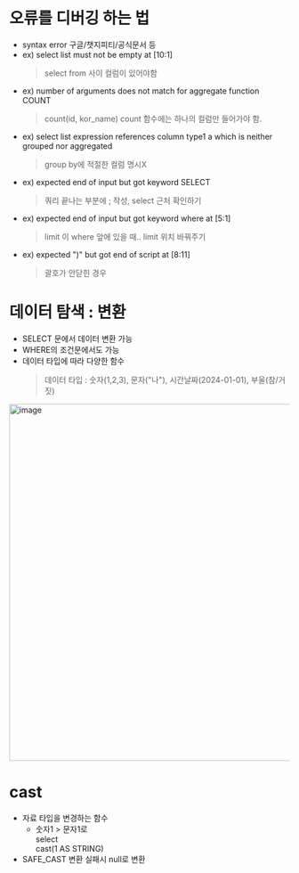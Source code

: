# 오류를 디버깅 하는 법 
- syntax error
  구글/챗지피티/공식문서 등
 - ex) select list must not be empty at [10:1]
   > select from 사이 컬럼이 있어야함
 - ex) number of arguments does not match for aggregate function COUNT
   > count(id, kor_name) count 함수에는 하나의 컬럼만 들어가야 함.
 - ex) select list expression references column type1 a which is neither grouped nor aggregated
   > group by에 적절한 컬럼 명시X
 - ex) expected end of input but got keyword SELECT
   > 쿼리 끝나는 부분에 ; 작성, select 근처 확인하기
 - ex) expected end of input but got keyword where at [5:1]
   > limit 이 where 앞에 있을 때.. limit 위치 바꿔주기
- ex) expected ")" but got end of script at [8:11]
   > 괄호가 안닫힌 경우

# 데이터 탐색 : 변환
- SELECT 문에서 데이터 변환 가능
- WHERE의 조건문에서도 가능
- 데이터 타입에 따라 다양한 함수
  > 데이터 타입 : 숫자(1,2,3), 문자("나"), 시간날짜(2024-01-01), 부울(참/거짓)
<img width="641" alt="image" src="https://github.com/user-attachments/assets/ac31dce8-20b1-4a86-b29b-d64dce317523">

# cast 
 - 자료 타입을 변경하는 함수
    - 숫자1 > 문자1로    
      select   
      cast(1 AS STRING)
 - SAFE_CAST
      변환 실패시 null로 변환
   






  


